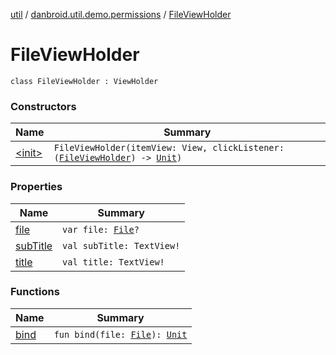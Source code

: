 [util](../../index.md) / [danbroid.util.demo.permissions](../index.md) / [FileViewHolder](./index.md)

# FileViewHolder

`class FileViewHolder : ViewHolder`

### Constructors

| Name | Summary |
|---|---|
| [&lt;init&gt;](-init-.md) | `FileViewHolder(itemView: View, clickListener: (`[`FileViewHolder`](./index.md)`) -> `[`Unit`](https://kotlinlang.org/api/latest/jvm/stdlib/kotlin/-unit/index.html)`)` |

### Properties

| Name | Summary |
|---|---|
| [file](file.md) | `var file: `[`File`](https://docs.oracle.com/javase/8/docs/api/java/io/File.html)`?` |
| [subTitle](sub-title.md) | `val subTitle: TextView!` |
| [title](title.md) | `val title: TextView!` |

### Functions

| Name | Summary |
|---|---|
| [bind](bind.md) | `fun bind(file: `[`File`](https://docs.oracle.com/javase/8/docs/api/java/io/File.html)`): `[`Unit`](https://kotlinlang.org/api/latest/jvm/stdlib/kotlin/-unit/index.html) |

